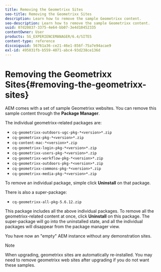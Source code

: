 ```yaml
---
title: Removing the Geometrixx Sites
seo-title: Removing the Geometrixx Sites
description: Learn how to remove the sample Geometrixx content.
seo-description: Learn how to remove the sample Geometrixx content.
uuid: 07d20837-3375-4e64-bb07-3e4d10452335
contentOwner: User
products: SG_EXPERIENCEMANAGER/6.4/SITES
content-type: reference
discoiquuid: 56761a36-ce21-46e1-856f-75a7e94acae9
exl-id: 495031fb-b559-4071-abc4-93d238ce136d
---
```

# Removing the Geometrixx Sites{#removing-the-geometrixx-sites}

AEM comes with a set of sample Geometrixx websites. You can remove this sample content through the **Package Manager**.

The individual geometrixx-related packages are:

* `cq-geometrixx-outdoors-ugc-pkg-*<version>*.zip`
* `cq-geometrixx-pkg-*<version>*.zip`
* `cq-content-mac-*<version>*.zip`
* `cq-geometrixx-login-pkg-*<version>*.zip`
* `cq-geometrixx-users-pkg-*<version>*.zip`
* `cq-geometrixx-workflow-pkg-*<version>*.zip`
* `cq-geometrixx-outdoors-pkg-*<version>*.zip`
* `cq-geometrixx-commons-pkg-*<version>*.zip`
* `cq-geometrixx-media-pkg-*<version>*.zip`

To remove an individual package, simple click **Uninstall** on that package.

There is also a super-package:

* `cq-geometrixx-all-pkg-5.6.12.zip`

This package includes all the above individual packages. To remove all the geometrixx-related content at once, click **Uninstall** on this package. The super-package will go into the uninstalled state, and all the individual packages will disappear from the package manager view.

You have now an "empty" AEM instance without any demonstration sites.

>[!NOTE]
>
>When upgrading, geometrixx sites are automatically re-installed. You may need to remove geometrixx web sites after upgrading if you do not want these samples.
